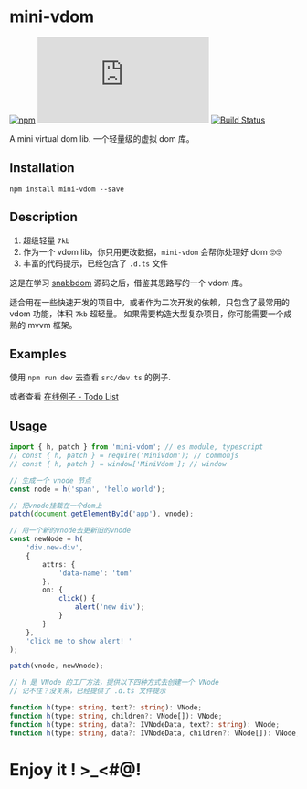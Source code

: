 # mini-vdom

[![npm](https://img.shields.io/npm/v/mini-vdom)](https://www.npmjs.com/package/mini-vdom) [![file size](https://img.shields.io/github/size/shalldie/mini-mvvm/dist/mini-vdom.js)](https://www.npmjs.com/package/mini-vdom) [![Build Status](https://github.com/shalldie/mini-mvvm/actions/workflows/node.js.yml/badge.svg)](https://github.com/shalldie/mini-mvvm/actions)

A mini virtual dom lib. 一个轻量级的虚拟 dom 库。

## Installation

    npm install mini-vdom --save

## Description

1. 超级轻量 `7kb`
2. 作为一个 vdom lib，你只用更改数据，`mini-vdom` 会帮你处理好 dom 🤓🤓
3. 丰富的代码提示，已经包含了 `.d.ts` 文件

这是在学习 [snabbdom](https://github.com/snabbdom/snabbdom) 源码之后，借鉴其思路写的一个 vdom 库。

适合用在一些快速开发的项目中，或者作为二次开发的依赖，只包含了最常用的 vdom 功能，体积 `7kb` 超轻量。 如果需要构造大型复杂项目，你可能需要一个成熟的 mvvm 框架。

## Examples

使用 `npm run dev` 去查看 `src/dev.ts` 的例子.

或者查看 [在线例子 - Todo List](https://shalldie.github.io/demos/mini-vdom/)

## Usage

```ts
import { h, patch } from 'mini-vdom'; // es module, typescript
// const { h, patch } = require('MiniVdom'); // commonjs
// const { h, patch } = window['MiniVdom']; // window

// 生成一个 vnode 节点
const node = h('span', 'hello world');

// 把vnode挂载在一个dom上
patch(document.getElementById('app'), vnode);

// 用一个新的vnode去更新旧的vnode
const newNode = h(
    'div.new-div',
    {
        attrs: {
            'data-name': 'tom'
        },
        on: {
            click() {
                alert('new div');
            }
        }
    },
    'click me to show alert! '
);

patch(vnode, newVnode);
```

```ts
// h 是 VNode 的工厂方法，提供以下四种方式去创建一个 VNode
// 记不住？没关系，已经提供了 .d.ts 文件提示

function h(type: string, text?: string): VNode;
function h(type: string, children?: VNode[]): VNode;
function h(type: string, data?: IVNodeData, text?: string): VNode;
function h(type: string, data?: IVNodeData, children?: VNode[]): VNode;
```

# Enjoy it ! >\_<#@!
